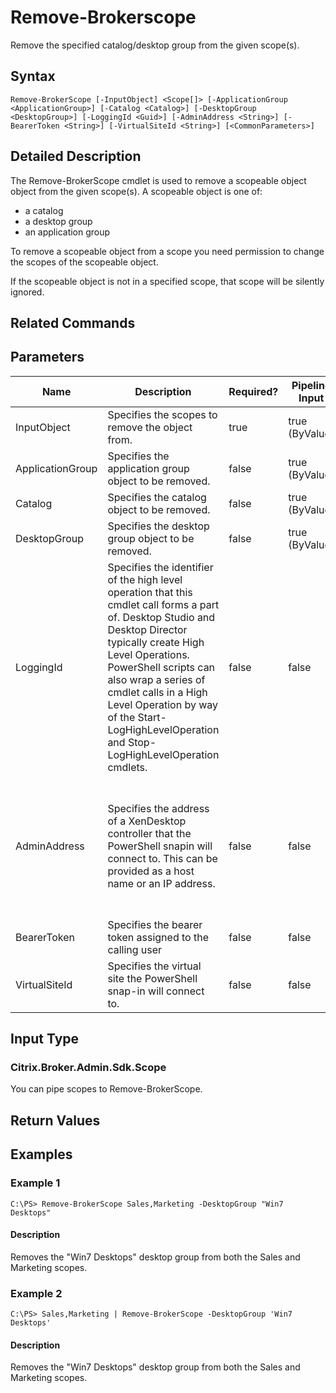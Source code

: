 ﻿
# Remove-Brokerscope
Remove the specified catalog/desktop group from the given scope(s).
## Syntax
```
Remove-BrokerScope [-InputObject] <Scope[]> [-ApplicationGroup <ApplicationGroup>] [-Catalog <Catalog>] [-DesktopGroup <DesktopGroup>] [-LoggingId <Guid>] [-AdminAddress <String>] [-BearerToken <String>] [-VirtualSiteId <String>] [<CommonParameters>]
```
## Detailed Description
The Remove-BrokerScope cmdlet is used to remove a scopeable object object from the given scope(s). A scopeable object is one of:

* a catalog
* a desktop group
* an application group

To remove a scopeable object from a scope you need permission to change the scopes of the scopeable object.

If the scopeable object is not in a specified scope, that scope will be silently ignored.


## Related Commands

## Parameters
| Name   | Description | Required? | Pipeline Input | Default Value |
| --- | --- | --- | --- | --- |
| InputObject | Specifies the scopes to remove the object from. | true | true (ByValue) | null |
| ApplicationGroup | Specifies the application group object to be removed. | false | true (ByValue) |  |
| Catalog | Specifies the catalog object to be removed. | false | true (ByValue) |  |
| DesktopGroup | Specifies the desktop group object to be removed. | false | true (ByValue) |  |
| LoggingId | Specifies the identifier of the high level operation that this cmdlet call forms a part of. Desktop Studio and Desktop Director typically create High Level Operations. PowerShell scripts can also wrap a series of cmdlet calls in a High Level Operation by way of the Start-LogHighLevelOperation and Stop-LogHighLevelOperation cmdlets. | false | false |  |
| AdminAddress | Specifies the address of a XenDesktop controller that the PowerShell snapin will connect to. This can be provided as a host name or an IP address. | false | false | Localhost. Once a value is provided by any cmdlet, this value will become the default. |
| BearerToken | Specifies the bearer token assigned to the calling user | false | false |  |
| VirtualSiteId | Specifies the virtual site the PowerShell snap-in will connect to. | false | false |  |

## Input Type

### Citrix.Broker.Admin.Sdk.Scope
You can pipe scopes to Remove-BrokerScope.
## Return Values

### 

## Examples

### Example 1
```
C:\PS> Remove-BrokerScope Sales,Marketing -DesktopGroup "Win7 Desktops"
```
#### Description
Removes the "Win7 Desktops" desktop group from both the Sales and Marketing scopes.
### Example 2
```
C:\PS> Sales,Marketing | Remove-BrokerScope -DesktopGroup 'Win7 Desktops'
```
#### Description
Removes the "Win7 Desktops" desktop group from both the Sales and Marketing scopes.
